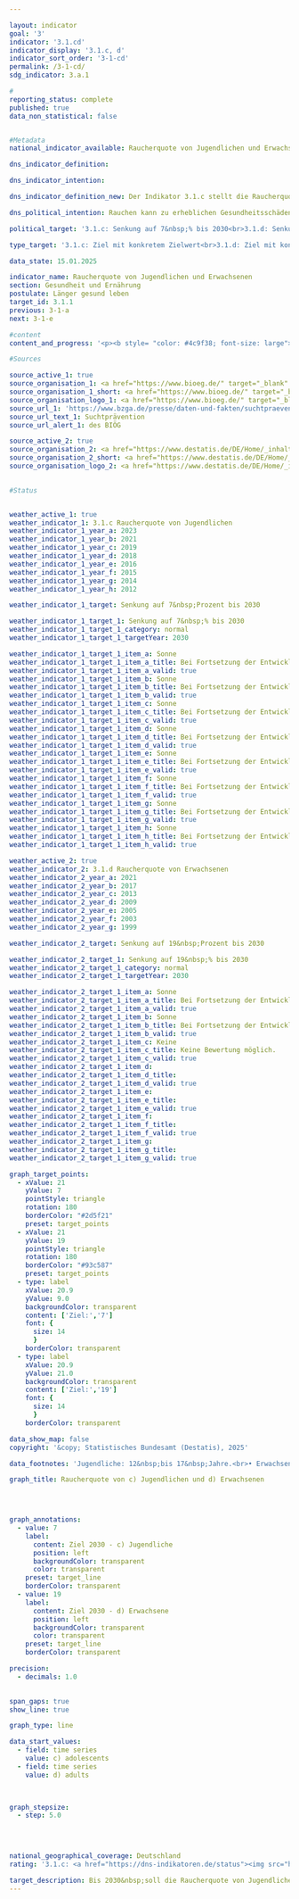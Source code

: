 ```yaml
---

layout: indicator        
goal: '3'        
indicator: '3.1.cd'        
indicator_display: '3.1.c, d'        
indicator_sort_order: '3-1-cd'        
permalink: /3-1-cd/        
sdg_indicator: 3.a.1        

#
reporting_status: complete        
published: true        
data_non_statistical: false        


#Metadata        
national_indicator_available: Raucherquote von Jugendlichen und Erwachsenen        

dns_indicator_definition:         

dns_indicator_intention:         

dns_indicator_definition_new: Der Indikator 3.1.c stellt die Raucherquote von Jugendlichen (12- bis 17-Jährige) (in %) dar, die angeben, gelegentlich oder ständig zu rauchen. Indikator 3.1.d betrachtet Erwachsene (ab 15&nbsp;Jahren), die im Mikrozensus die Fragen zum Rauchverhalten beantwortet haben und gelegentlich oder regelmäßig rauchen.        

dns_political_intention: Rauchen kann zu erheblichen Gesundheitsschäden und frühzeitigem Tod führen. Von diesen Risiken betroffen sind nicht nur die Raucherinnen und Raucher selbst. Auch Nichtraucherinnen und Nichtraucher, die dem Tabakrauch ausgesetzt sind, werden nicht nur vom Rauch belästigt, sondern können davon auch erkranken.        

political_target: '3.1.c: Senkung auf 7&nbsp;% bis 2030<br>3.1.d: Senkung auf 19&nbsp;% bis 2030'        

type_target: '3.1.c: Ziel mit konkretem Zielwert<br>3.1.d: Ziel mit konkretem Zielwert'        

data_state: 15.01.2025        

indicator_name: Raucherquote von Jugendlichen und Erwachsenen        
section: Gesundheit und Ernährung        
postulate: Länger gesund leben        
target_id: 3.1.1        
previous: 3-1-a        
next: 3-1-e        

#content         
content_and_progress: '<p><b style= "color: #4c9f38; font-size: large">3.1.c, d Raucherquote von Jugendlichen und Erwachsenen</b><br><br>Die Daten zur Raucherquote bei Jugendlichen im Alter von 12&nbsp;bis 17&nbsp;Jahren werden im Rahmen der Erhebungen zum Substanzkonsum durch das Bundesinstitut für Öffentliche Gesundheit (<abbr title="Bundesinstitut für Öffentliche Gesundheit" tabindex="0">BIÖG</abbr>) mittels computergestützter Telefoninterviews erhoben. Anfangs erfolgten diese Befragungen im Abstand von drei bis vier Jahren, seit 2001&nbsp;finden sie alle ein bis zwei Jahre statt. Um die Vergleichbarkeit im Zeitverlauf sicherzustellen, wird nach Geschlecht, Region und Alter gewichtet. Die Stichprobe im Jahr 2023&nbsp;umfasste 7&nbsp;001&nbsp;Jugendliche.<br><br>Die Daten zur Raucherquote bei Erwachsenen ab 15&nbsp;Jahren stammen aus dem Mikrozensus des Statistischen Bundesamtes, der alle vier Jahre durchgeführt wird. Der Mikrozensus ist die größte Haushaltsbefragung in Deutschland und Europa und basiert auf einer 1&nbsp;%-Stichprobe der Gesamtbevölkerung. Die Angaben zum Rauchverhalten erfolgen freiwillig und wurden im Jahr 2021&nbsp;von 65&nbsp;% der Befragten gemacht.<br><br>Bei den Jugendlichen stieg der Anteil der Rauchenden zunächst von 22,5&nbsp;% im Jahr 2003&nbsp;auf 23,5&nbsp;% im Jahr 2004, sank seither jedoch nahezu kontinuierlich und erreichte 2021&nbsp;mit 6,1&nbsp;% einen historischen Tiefstand. Im Jahr 2023&nbsp;war ein leichter Anstieg auf 6,8&nbsp;% zu verzeichnen (6,4&nbsp;% bei den weiblichen und 7,2&nbsp;% bei den männlichen Jugendlichen). Der politisch festgelegte Zielwert für das Jahr 2030&nbsp;wurde in dieser Altersgruppe damit bereits unterschritten.<br><br>In der erwachsenen Bevölkerung gaben 18,9&nbsp;% im Jahr 2021&nbsp;an, gelegentlich oder regelmäßig zu rauchen&nbsp;–&nbsp;ein deutlicher Rückgang gegenüber 2003&nbsp;(27,4&nbsp;%). Damit wurde der politisch festgelegte Zielwert für 2030&nbsp;erstmals bereits 2021&nbsp;erreicht. Von den Erwachsenen zählten sich 14,5&nbsp;% zu den regelmäßigen und 4,4&nbsp;% zu den gelegentlichen Raucherinnen und Rauchern. Frauen rauchten mit einem Anteil von 15,7&nbsp;% deutlich seltener als Männer (22,3&nbsp;%). Seit 2003&nbsp;sank der Anteil rauchender Frauen um 6,4&nbsp;Prozentpunkte, bei Männern um 10,9&nbsp;Prozentpunkte.<br><br>Im Jahr 2021&nbsp;bevorzugten 85,4&nbsp;% der rauchenden Erwachsenen Zigaretten. Das Gesundheitsrisiko steigt mit der Intensität des Tabakkonsums. 10,8&nbsp;% der regelmäßigen Zigarettenraucherinnen und &#8209;raucher&nbsp;–&nbsp;im Vergleich zu 16,3&nbsp;% im Jahr 2003&nbsp;–&nbsp;galten mit einem Konsum von mehr als 20&nbsp;Zigaretten täglich als starke Raucherinnen und Raucher. Weitere 76,3&nbsp;% rauchten täglich zwischen 5&nbsp;und 20&nbsp;Zigaretten. Dabei zeigten sich deutliche Unterschiede zwischen den Geschlechtern: Jeder siebte regelmäßige Zigarettenraucher war starker Konsument, bei den Zigarettenraucherinnen hingegen nur jede fünfzehnte.<br><br>Rauchen stellt ein erhebliches, zugleich vermeidbares Gesundheitsrisiko dar. Im Jahr 2023&nbsp;ließen sich 4,5&nbsp;% aller Sterbefälle auf typische Erkrankungen bei Raucherinnen und Rauchern&nbsp;–&nbsp;darunter Lungen-, Bronchial-, Kehlkopf- und Luftröhrenkrebs&nbsp;–&nbsp;zurückführen (Frauen: 3,6&nbsp;%, Männer: 5,4&nbsp;%). Das durchschnittliche Sterbealter bei diesen Erkrankungen lag 2023&nbsp;bei 72,0&nbsp;Jahren und damit sieben Jahre unter dem allgemeinen Durchschnittsalter der Gestorbenen (79,1&nbsp;Jahre). Eine sinkende Raucherquote kann daher wesentlich zur Reduzierung vorzeitiger Sterblichkeit beitragen (siehe auch Indikator <a href="https://dns-indikatoren.de/3-1-a/">3.1.a</a> <i>Durch Prävention und Behandlung vermeidbare Sterblichkeit</i>).</p>'                

#Sources        

source_active_1: true
source_organisation_1: <a href="https://www.bioeg.de/" target="_blank" onclick="return confirm_alert('des BIÖG', 'De')">Bundesinstitut für Öffentliche Gesundheit</a>
source_organisation_1_short: <a href="https://www.bioeg.de/" target="_blank" onclick="return confirm_alert('des BIÖG', 'De')">Bundesinstitut für Öffentliche Gesundheit</a>
source_organisation_logo_1: <a href="https://www.bioeg.de/" target="_blank" onclick="return confirm_alert('des BIÖG', 'De')"><img src="https://dns-indikatoren.de/public/OrgImgDe/biög.png" alt="Bundesinstitut für Öffentliche Gesundheit" title=" Klicken Sie hier um zur Homepage der Organisation Bundesinstitut für Öffentliche Gesundheit zu gelangen." style="height:60px; width:148px; border:transparent"/></a>
source_url_1: 'https://www.bzga.de/presse/daten-und-fakten/suchtpraevention/'
source_url_text_1: Suchtprävention
source_url_alert_1: des BIÖG

source_active_2: true
source_organisation_2: <a href="https://www.destatis.de/DE/Home/_inhalt.html" target="_blank">Statistisches Bundesamt</a>
source_organisation_2_short: <a href="https://www.destatis.de/DE/Home/_inhalt.html" target="_blank">Statistisches Bundesamt</a>
source_organisation_logo_2: <a href="https://www.destatis.de/DE/Home/_inhalt.html" target="_blank"><img src="https://dns-indikatoren.de/public/OrgImgDe/destatis.png" alt="Statistisches Bundesamt" title=" Klicken Sie hier um zur Homepage der Organisation Statistisches Bundesamt zu gelangen." style="height:60px; width:148px; border:transparent"/></a>
        

#Status        


weather_active_1: true
weather_indicator_1: 3.1.c Raucherquote von Jugendlichen
weather_indicator_1_year_a: 2023
weather_indicator_1_year_b: 2021
weather_indicator_1_year_c: 2019
weather_indicator_1_year_d: 2018
weather_indicator_1_year_e: 2016
weather_indicator_1_year_f: 2015
weather_indicator_1_year_g: 2014
weather_indicator_1_year_h: 2012

weather_indicator_1_target: Senkung auf 7&nbsp;Prozent bis 2030

weather_indicator_1_target_1: Senkung auf 7&nbsp;% bis 2030
weather_indicator_1_target_1_category: normal
weather_indicator_1_target_1_targetYear: 2030

weather_indicator_1_target_1_item_a: Sonne
weather_indicator_1_target_1_item_a_title: Bei Fortsetzung der Entwicklung aus 2023 wäre der Zielwert erreicht oder um weniger als 5&nbsp;% der Differenz zwischen Zielwert und dem Wert aus 2023 verfehlt worden.
weather_indicator_1_target_1_item_a_valid: true
weather_indicator_1_target_1_item_b: Sonne
weather_indicator_1_target_1_item_b_title: Bei Fortsetzung der Entwicklung aus 2021 wäre der Zielwert erreicht oder um weniger als 5&nbsp;% der Differenz zwischen Zielwert und dem Wert aus 2021 verfehlt worden.
weather_indicator_1_target_1_item_b_valid: true
weather_indicator_1_target_1_item_c: Sonne
weather_indicator_1_target_1_item_c_title: Bei Fortsetzung der Entwicklung aus 2019 wäre der Zielwert erreicht oder um weniger als 5&nbsp;% der Differenz zwischen Zielwert und dem Wert aus 2019 verfehlt worden.
weather_indicator_1_target_1_item_c_valid: true
weather_indicator_1_target_1_item_d: Sonne
weather_indicator_1_target_1_item_d_title: Bei Fortsetzung der Entwicklung aus 2018 wäre der Zielwert erreicht oder um weniger als 5&nbsp;% der Differenz zwischen Zielwert und dem Wert aus 2018 verfehlt worden.
weather_indicator_1_target_1_item_d_valid: true
weather_indicator_1_target_1_item_e: Sonne
weather_indicator_1_target_1_item_e_title: Bei Fortsetzung der Entwicklung aus 2016 wäre der Zielwert erreicht oder um weniger als 5&nbsp;% der Differenz zwischen Zielwert und dem Wert aus 2016 verfehlt worden.
weather_indicator_1_target_1_item_e_valid: true
weather_indicator_1_target_1_item_f: Sonne
weather_indicator_1_target_1_item_f_title: Bei Fortsetzung der Entwicklung aus 2015 wäre der Zielwert erreicht oder um weniger als 5&nbsp;% der Differenz zwischen Zielwert und dem Wert aus 2015 verfehlt worden.
weather_indicator_1_target_1_item_f_valid: true
weather_indicator_1_target_1_item_g: Sonne
weather_indicator_1_target_1_item_g_title: Bei Fortsetzung der Entwicklung aus 2014 wäre der Zielwert erreicht oder um weniger als 5&nbsp;% der Differenz zwischen Zielwert und dem Wert aus 2014 verfehlt worden.
weather_indicator_1_target_1_item_g_valid: true
weather_indicator_1_target_1_item_h: Sonne
weather_indicator_1_target_1_item_h_title: Bei Fortsetzung der Entwicklung aus 2012 wäre der Zielwert erreicht oder um weniger als 5&nbsp;% der Differenz zwischen Zielwert und dem Wert aus 2012 verfehlt worden.
weather_indicator_1_target_1_item_h_valid: true

weather_active_2: true
weather_indicator_2: 3.1.d Raucherquote von Erwachsenen
weather_indicator_2_year_a: 2021
weather_indicator_2_year_b: 2017
weather_indicator_2_year_c: 2013
weather_indicator_2_year_d: 2009
weather_indicator_2_year_e: 2005
weather_indicator_2_year_f: 2003
weather_indicator_2_year_g: 1999

weather_indicator_2_target: Senkung auf 19&nbsp;Prozent bis 2030

weather_indicator_2_target_1: Senkung auf 19&nbsp;% bis 2030
weather_indicator_2_target_1_category: normal
weather_indicator_2_target_1_targetYear: 2030

weather_indicator_2_target_1_item_a: Sonne
weather_indicator_2_target_1_item_a_title: Bei Fortsetzung der Entwicklung aus 2021 wäre der Zielwert erreicht oder um weniger als 5&nbsp;% der Differenz zwischen Zielwert und dem Wert aus 2021 verfehlt worden.
weather_indicator_2_target_1_item_a_valid: true
weather_indicator_2_target_1_item_b: Sonne
weather_indicator_2_target_1_item_b_title: Bei Fortsetzung der Entwicklung aus 2017 wäre der Zielwert erreicht oder um weniger als 5&nbsp;% der Differenz zwischen Zielwert und dem Wert aus 2017 verfehlt worden.
weather_indicator_2_target_1_item_b_valid: true
weather_indicator_2_target_1_item_c: Keine
weather_indicator_2_target_1_item_c_title: Keine Bewertung möglich.
weather_indicator_2_target_1_item_c_valid: true
weather_indicator_2_target_1_item_d: 
weather_indicator_2_target_1_item_d_title: 
weather_indicator_2_target_1_item_d_valid: true
weather_indicator_2_target_1_item_e: 
weather_indicator_2_target_1_item_e_title: 
weather_indicator_2_target_1_item_e_valid: true
weather_indicator_2_target_1_item_f: 
weather_indicator_2_target_1_item_f_title: 
weather_indicator_2_target_1_item_f_valid: true
weather_indicator_2_target_1_item_g: 
weather_indicator_2_target_1_item_g_title: 
weather_indicator_2_target_1_item_g_valid: true        

graph_target_points:
  - xValue: 21
    yValue: 7
    pointStyle: triangle
    rotation: 180
    borderColor: "#2d5f21"
    preset: target_points
  - xValue: 21
    yValue: 19
    pointStyle: triangle
    rotation: 180
    borderColor: "#93c587"
    preset: target_points
  - type: label
    xValue: 20.9
    yValue: 9.0
    backgroundColor: transparent
    content: ['Ziel:','7']
    font: {
      size: 14
      }
    borderColor: transparent
  - type: label
    xValue: 20.9
    yValue: 21.0
    backgroundColor: transparent
    content: ['Ziel:','19']
    font: {
      size: 14
      }
    borderColor: transparent        

data_show_map: false        
copyright: '&copy; Statistisches Bundesamt (Destatis), 2025'        

data_footnotes: 'Jugendliche: 12&nbsp;bis 17&nbsp;Jahre.<br>• Erwachsene: ab 15&nbsp;Jahren.<br>• Raucherquote von Erwachsenen: Die Daten basieren auf einer Sonderauswertung und sind nicht öffentlich zugänglich.<br>• Raucherquote von Erwachsenen: Die nächste Datenaktualisierung (Berichtsjahr 2025) ist im Laufe des Jahres 2026&nbsp;geplant.'        

graph_title: Raucherquote von c) Jugendlichen und d) Erwachsenen        

        


graph_annotations:
  - value: 7
    label:
      content: Ziel 2030 - c) Jugendliche
      position: left
      backgroundColor: transparent
      color: transparent
    preset: target_line
    borderColor: transparent
  - value: 19
    label:
      content: Ziel 2030 - d) Erwachsene
      position: left
      backgroundColor: transparent
      color: transparent
    preset: target_line
    borderColor: transparent        

precision: 
  - decimals: 1.0
            

span_gaps: true        
show_line: true        

graph_type: line                

data_start_values: 
  - field: time series
    value: c) adolescents
  - field: time series
    value: d) adults        

        

graph_stepsize: 
  - step: 5.0
            

                        

national_geographical_coverage: Deutschland                
rating: '3.1.c: <a href="https://dns-indikatoren.de/status"><img src="https://sdg-indikatoren.de/public/Wettersymbole/Sonne.png" title="Bei Fortsetzung der Entwicklung aus 2023 wäre der Zielwert erreicht oder um weniger als 5&nbsp;% der Differenz zwischen Zielwert und dem Wert aus 2023 verfehlt worden." alt="Wettersymbol Sonne"/></a><br>3.1.d: <a href="https://dns-indikatoren.de/status"><img src="https://sdg-indikatoren.de/public/Wettersymbole/Sonne.png" title="Bei Fortsetzung der Entwicklung aus 2021 wäre der Zielwert erreicht oder um weniger als 5&nbsp;% der Differenz zwischen Zielwert und dem Wert aus 2021 verfehlt worden." alt="Wettersymbol Sonne"/></a>'        

target_description: Bis 2030&nbsp;soll die Raucherquote von Jugendlichen (3.1.c) auf höchstens 7&nbsp;% und die Raucherquote von Erwachsenen (3.1.d) auf höchstens 19&nbsp;% gesenkt werden.<br><br>• Ausgehend von der Zielformulierung wurde das politisch festgelegte Ziel beim Indikator 3.1.c bereits für die Jahre 2021&nbsp;und 2023&nbsp;vorzeitig erreicht. Entsprechend der zugrunde liegenden Bewertungsmethodik wird zusätzlich geprüft, ob die durchschnittliche Entwicklung der letzten sechs Jahre keine Verschlechterung aufweist. Dies war für den Indikator 3.1.c für das Jahr 2023&nbsp;erfüllt, sodass er mit <b>Sonne</b> bewertet wird. Gleiches gilt für den Indikator 3.1.d für das Jahr 2021.        
---
```


